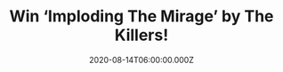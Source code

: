 ---
campaign-uuid: "c-44ef726b-d8f0-4c5c-b480-9472e75d95da"
type: "Competition"
category: "Music"
date: "2020-08-14T06:00:00.000Z"
end-date: "2020-09-14T23:59:00.000Z"
disable-form: false
is_promoted: false
has_entry_page: true
title: "Win ‘Imploding The Mirage’ by The Killers!"
competition-description: "<p>The sixth album from the Las Vegas band, The Killers,\
  \ has finally arrived and we are giving away a copy to one lucky member. ‘Imploding\
  \ The Mirage’ is their sixth album and the follow-up to 2017’s ‘Wonderful Wonderful’\
  .</p>\n<p>An amazing album full of amazing collaborations such as: Lindsey Buckingham,\
  \ kd lang, Weyes Blood, Adam Granduciel and many more! Click below and it could\
  \ be yours.</p>\n"
hero-header: "Win ‘Imploding The Mirage’ by The Killers!"
terms-confirmation: "N/A"
banner-img: "https://assets.expresslyapp.com/asset-9f176066-c898-49d6-8173-dca8fd730ff7.jpg"
logo-left-href: "aaa.nme.com"
logo-left-image: "https://assets.expresslyapp.com/asset-3993455f-cf17-45e6-a83b-42ec448d1304.jpg"
logo-left-title: "NME AAA"
bg-image-hero: "https://assets.expresslyapp.com/asset-fd2eeb0d-3e04-4d50-a8a4-dd256bb66c48.jpg"
bg-image-first: "https://assets.expresslyapp.com/asset-e48c3b04-b115-45e3-aa00-7419f153f107.jpg"
section1-content: "<p>’Imploding The Mirage’ is the sixth studio album by the American\
  \ band The Killers. It was recorded in various locations, including Los Angeles,\
  \ Las Vegas and Park City, Utah, and produced by Canadian producer Shawn Everett,\
  \ and Jonathan Rado of the band Foxygen.</p>\n<p>It features contributions from\
  \ Lindsey Buckingham ('Caution'), k.d. lang ('Lightning Fields'), Weyes Blood ('My\
  \ God'), Adam Granduciel from The War on Drugs, Blake Mills and Lucius.</p>\n<p>Click\
  \ below for a chance to win.</p>\n"
entry-title: "Win ‘Imploding The Mirage’ by The Killers!"
entry-content: "<p>Enter the draw to win ‘Imploding The Mirage’ by The Killers by\
  \ completing the form below before 23:59 on the 14th of September 2020.</p>\n"
has-winner: false
prize-description: "‘Imploding The Mirage’ by The Killers!"
special-conditions: "Multiple entries are allowed up to one every day.\r\n\r\nThis\
  \ competition is also available on: https://club.expressly.io/competitions/imploding-the-mirage-the-killers"
country-restrictions:
- "GB"
---
